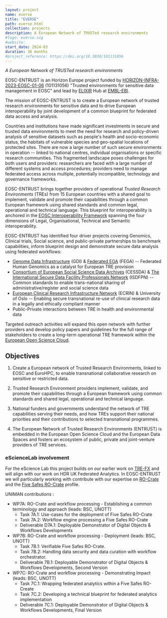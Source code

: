 ```yaml
---
layout: project
name: everse
title: "EVERSE"
path: everse.html
collection: projects
description: A European Network of TRUSTed research environments
#logo: everse.svg
#website: 
start_date: 2024-03
duration: 36 months
#project_reference: https://doi.org/10.3030/101131056
---
```


_A European Network of TRUSTed research environments_

<!-- copied from proposal, rewrite: -->

EOSC-ENTRUST is an Horizon Europe project funded by [HORIZON-INFRA-2023-EOSC-01-06](https://ec.europa.eu/info/funding-tenders/opportunities/portal/screen/opportunities/topic-details/horizon-infra-2023-eosc-01-06) (101131056) "Trusted environments for sensitive data management in EOSC" and lead by [ELIXIR](https://elixir-europe.org/) Hub at [EMBL-EBI](https://www.ebi.ac.uk/).


The mission of EOSC-ENTRUST is to create a European network of trusted research environments for sensitive data and to drive European interoperability by joint development of a common blueprint for federated data access and analysis.

Countries and institutions have made significant investments in secure and trusted data environments to meet the need for research and policy-driven analysis of sensitive datasets such as people's health and socio-economic status, the habitats of vulnerable species and geo-spatial locations of protected sites. 
There are now a large number of such secure environments in operation -- linked to national centres, individual organisations or specific research communities. 
This fragmented landscape poses challenges for both users and providers: researchers are faced with a large number of different systems and access procedures; providers need to manage federated access across multiple, potentially incompatible, technology and governance frameworks.

EOSC-ENTRUST brings together providers of operational _Trusted Research Environments_ (TREs) from 15 European countries with a shared goal to implement, validate and promote their capabilities through a common European framework using shared standards and common legal, operational and technical language. 
This blueprint for interoperability is anchored in the [EOSC Interoperability Framework](https://doi.org/10.2777/620649) spanning the four dimensions of Legal, Organisational, Technical and Semantic interoperability. 

EOSC-ENTRUST has identified four driver projects covering Genomics, Clinical trials, Social science, and public-private partnerships to benchmark capabilities, inform blueprint design and demonstrate secure data analysis using federated workflows:

* [Genome Data Infrastructure](https://gdi.onemilliongenomes.eu/) (GDI) & [Federated EGA](https://web2.ega-archive.org/federated) (FEGA) -- Federated Human Genomics as a catalyst for European TRE provision
* [Consortium of European Social Science Data Archives](https://www.cessda.eu/) (CESSDA) & [The International Secure Data Facility Professionals Network](https://ukdataservice.ac.uk/about/research-and-development/international-secure-data-facility-professionals-network-isdfpn/) (ISDFPN) -- Common standards to enable trans-national sharing of administrative/register and social science
data
* [European Clinical Research Infrastructure Network](https://ecrin.org/) (ECRIN) & University of Oslo -- Enabling secure transnational re-use of clinical research data in a legally and ethically compliant
manner
* Public-Private interactions between TRE in health and environmental data

Targeted outreach activities will expand this open network with further providers and develop policy papers and guidelines for the full range of stakeholders to create a long-term operational TRE framework within the [European Open Science Cloud](https://eosc.eu/).


## Objectives

1. Create a European network of Trusted Research Environments, linked to EOSC and EuroHPC, to enable transnational collaborative research on sensitive or restricted data.

2. Trusted Research Environment providers implement, validate, and promote their capabilities through a European framework using common standards and shared legal, operational and technical language.

3. National funders and governments understand the network of TRE capabilities serving their needs, and how TREs support their national priorities and their contributions to selected transnational programmes.

4. The European Network of Trusted Research Environments (ENTRUST) is embedded in the European Open Science Cloud and the European Data Spaces and fosters an ecosystem of public, private and joint-venture providers of TRE services.


### eScienceLab involvement

For the eScience Lab this project builds on our earlier work on [TRE-FX](../tre-fx/) and will align with our work on HDR UK Federated Analytics. In EOSC-ENTRUST we will particularly working with contribute with our expertise on [RO-Crate](products/researchobject/) and the [Five Safes RO-Crate](https://w3id.org/5s-crate/) profile.

UNIMAN contributions :

* WP7A: RO-Crate and workflow processing - Establishing a common terminology and approach  (leads: BSC, UNOTT)
  - Task 7A.1: Use-cases for the deployment of Five Safes RO-Crate
  - Task 7A.2: Workflow engine processing a Five Safes RO-Crate
  - Deliverable D7A.1: Deployable Demonstrator of Digital Objects & Workflows Developments
* WP7B: RO-Crate and workflow processing - Deployment  (leads: BSC, UNOTT)
  - Task 7B.1: Verifiable Five Safes RO-Crate.
  - Task 7B.2: Handling data security and data curation with workflow orchestrator.
  - Deliverable 7B.1: Deployable Demonstrator of Digital Objects & Workflows Developments, Second Version
* WP7C: RO-Crate and workflow processing - Demonstrating Impact  (leads: BSC, UNOTT)
  - Task 7C.1: Wrapping federated analytics within a Five Safes RO-Create
  - Task 7C.2: Developing a technical blueprint for federated analytics implementation
  - Deliverable 7C.1: Deployable Demonstrator of Digital Objects & Workflows Developments, Final Version
